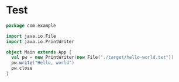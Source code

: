 # Test

```scala
package com.example
```

```scala
import java.io.File
import java.io.PrintWriter
```

```scala
object Main extends App {
  val pw = new PrintWriter(new File("./target/hello-world.txt"))
  pw.write("Hello, world")
  pw.close
}
```
